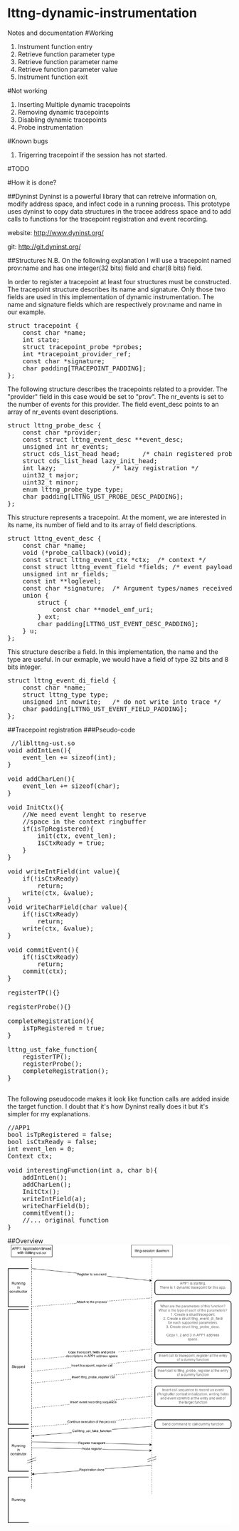 lttng-dynamic-instrumentation
=============================

Notes and documentation
#Working
1. Instrument function entry
2. Retrieve function parameter type
3. Retrieve function parameter name
4. Retrieve function parameter value
5. Instrument function exit

#Not working

1. Inserting Multiple dynamic tracepoints
2. Removing dynamic tracepoints
3. Disabling dynamic tracepoints
4. Probe instrumentation

#Known bugs
1. Trigerring tracepoint if the session has not started.

#TODO

#How it is done?

##Dyninst
Dyninst is a powerful library that can retreive information on, modify address space, and infect code in a running process. This prototype uses dyninst to copy data structures in the tracee address space and to add calls to functions for the tracepoint registration and event recording.

website: http://www.dyninst.org/

git: http://git.dyninst.org/ 

##Structures
N.B. On the following explanation I will use a tracepoint named prov:name and has one integer(32 bits) field and char(8 bits) field.

In order to register a tracepoint at least four structures must be constructed. 
The tracepoint structure describes its name and signature. Only those two fields are used in this implementation of dynamic instrumentation. The name and signature fields which are respectively prov:name and name in our example.

<pre>
struct tracepoint {
	const char *name;
	int state;
	struct tracepoint_probe *probes;
	int *tracepoint_provider_ref;
	const char *signature;
	char padding[TRACEPOINT_PADDING];
};
</pre>

The following structure describes the tracepoints related to a provider. The "provider" field in this case would be set to "prov". The nr_events is set to the number of events for this provider. The field event_desc points to an array of nr_events event descriptions.

<pre>
struct lttng_probe_desc {
	const char *provider;
	const struct lttng_event_desc **event_desc;
	unsigned int nr_events;
	struct cds_list_head head;		/* chain registered probes */
	struct cds_list_head lazy_init_head;
	int lazy;				/* lazy registration */
	uint32_t major;
	uint32_t minor;
	enum lttng_probe_type type;
	char padding[LTTNG_UST_PROBE_DESC_PADDING];
};
</pre>

This structure represents a tracepoint. At the moment, we are interested in its name, its number of field and to its array of field descriptions.
<pre>
struct lttng_event_desc {
	const char *name;
	void (*probe_callback)(void);
	const struct lttng_event_ctx *ctx;	/* context */
	const struct lttng_event_field *fields;	/* event payload */
	unsigned int nr_fields;
	const int **loglevel;
	const char *signature;	/* Argument types/names received */
	union {
		struct {
			const char **model_emf_uri;
		} ext;
		char padding[LTTNG_UST_EVENT_DESC_PADDING];
	} u;
};
</pre>
This structure describe a field. In this implementation, the name and the type are useful. In our exmaple, we would have a field of type 32 bits and 8 bits integer.
<pre>
struct lttng_event_di_field {
	const char *name;
	struct lttng_type type;
	unsigned int nowrite;	/* do not write into trace */
	char padding[LTTNG_UST_EVENT_FIELD_PADDING];
};
</pre>

##Tracepoint registration
###Pseudo-code
<pre> //liblttng-ust.so
void addIntLen(){
	event_len += sizeof(int);
}

void addCharLen(){
	event_len += sizeof(char);
}

void InitCtx(){
	//We need event lenght to reserve
	//space in the context ringbuffer
	if(isTpRegistered){
		init(ctx, event_len);
		IsCtxReady = true;
	}
}

void writeIntField(int value){
	if(!isCtxReady)
		return;
	write(ctx, &value);	
}
void writeCharField(char value){
	if(!isCtxReady)
		return;
	write(ctx, &value);	
}

void commitEvent(){
	if(!isCtxReady)
		return;
	commit(ctx);
}

registerTP(){}

registerProbe(){}

completeRegistration(){
	isTpRegistered = true;
}

lttng_ust_fake_function{
	registerTP();
	registerProbe();
	completeRegistration();
}

</pre>

The following pseudocode makes it look like function calls are added inside the target function. I doubt that it's how Dyninst really does it but it's simpler for my explanations.

<pre>
//APP1
bool isTpRegistered = false;
bool isCtxReady = false;
int event_len = 0;
Context ctx;

void interestingFunction(int a, char b){
	addIntLen();
	addCharLen();
	InitCtx();
	writeIntField(a);
	writeCharField(b);
	commitEvent();
	//... original function
}
</pre>

##Overview
![Alt text](img/lttng-di.png "High level diagram")



